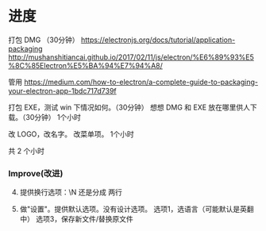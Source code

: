 # 进度
打包 DMG （30分钟）
https://electronjs.org/docs/tutorial/application-packaging
http://mushanshitiancai.github.io/2017/02/11/js/electron/%E6%89%93%E5%8C%85Electron%E5%BA%94%E7%94%A8/

管用
https://medium.com/how-to-electron/a-complete-guide-to-packaging-your-electron-app-1bdc717d739f

打包 EXE，测试 win 下情况如何。（30分钟）
想想 DMG 和 EXE 放在哪里供人下载。（30分钟）
1个小时

改 LOGO，改名字。
改菜单项。
1个小时

共 2 个小时

### Improve(改进)

4. 提供换行选项：\N 还是分成 两行

6. 做"设置"。提供默认选项。没有设计选项。 选项1，选语言（可能默认是英翻中） 选项3，保存新文件/替换原文件